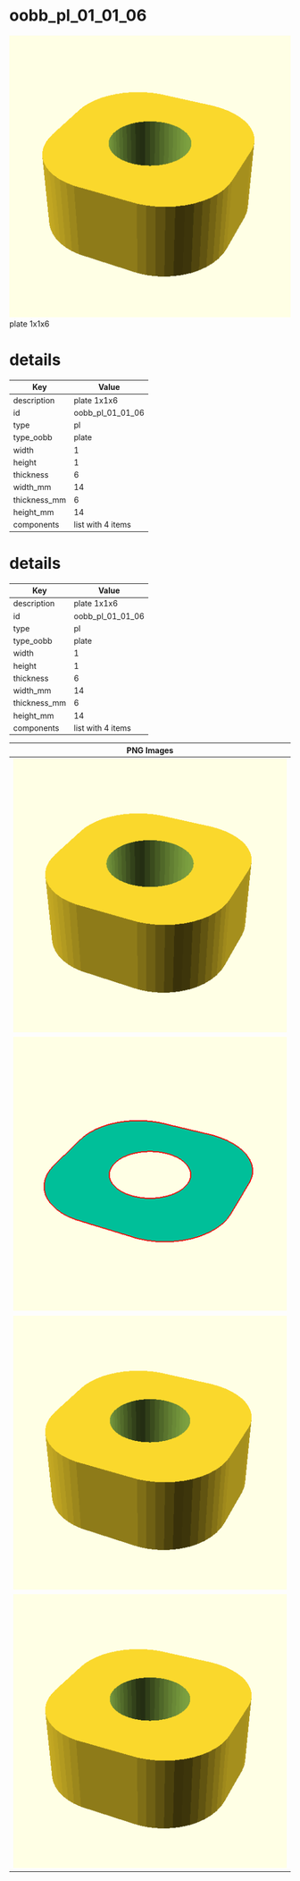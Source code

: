 # oobb_pl_01_01_06  
![true.png](true.png)  
plate 1x1x6
# details
| Key          | Value                                                                                                                                                                                                                                                                                                                                                                                   |
| ------------ | --------------------------------------------------------------------------------------------------------------------------------------------------------------------------------------------------------------------------------------------------------------------------------------------------------------------------------------------------------------------------------------- |
| description  | plate 1x1x6                                                                                                                                                                                                                                                                                                                                                                             |
| id           | oobb_pl_01_01_06                                                                                                                                                                                                                                                                                                                                                                        |
| type         | pl                                                                                                                                                                                                                                                                                                                                                                                      |
| type_oobb    | plate                                                                                                                                                                                                                                                                                                                                                                                   |
| width        | 1                                                                                                                                                                                                                                                                                                                                                                                       |
| height       | 1                                                                                                                                                                                                                                                                                                                                                                                       |
| thickness    | 6                                                                                                                                                                                                                                                                                                                                                                                       |
| width_mm     | 14                                                                                                                                                                                                                                                                                                                                                                                      |
| thickness_mm | 6                                                                                                                                                                                                                                                                                                                                                                                       |
| height_mm    | 14                                                                                                                                                                                                                                                                                                                                                                                      |
| components   | list with 4 items                                                                                                                                                                                                                                                                                                                                                                       |

# details
| Key          | Value                                                                                                                                                                                                                                                                                                                                                                                   |
| ------------ | --------------------------------------------------------------------------------------------------------------------------------------------------------------------------------------------------------------------------------------------------------------------------------------------------------------------------------------------------------------------------------------- |
| description  | plate 1x1x6                                                                                                                                                                                                                                                                                                                                                                             |
| id           | oobb_pl_01_01_06                                                                                                                                                                                                                                                                                                                                                                        |
| type         | pl                                                                                                                                                                                                                                                                                                                                                                                      |
| type_oobb    | plate                                                                                                                                                                                                                                                                                                                                                                                   |
| width        | 1                                                                                                                                                                                                                                                                                                                                                                                       |
| height       | 1                                                                                                                                                                                                                                                                                                                                                                                       |
| thickness    | 6                                                                                                                                                                                                                                                                                                                                                                                       |
| width_mm     | 14                                                                                                                                                                                                                                                                                                                                                                                      |
| thickness_mm | 6                                                                                                                                                                                                                                                                                                                                                                                       |
| height_mm    | 14                                                                                                                                                                                                                                                                                                                                                                                      |
| components   | list with 4 items                                                                                                                                                                                                                                                                                                                                                                       |

| PNG Images |
| --- |
| ![3dpr.png](3dpr.png) |
| ![laser-flat.png](laser-flat.png) |
| ![laser.png](laser.png) |
| ![true.png](true.png) |

